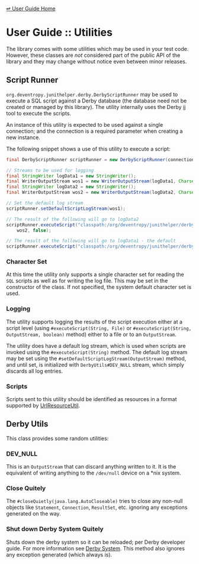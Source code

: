 <!--
Copyright 2016 JUnit Helper Contributors

Licensed under the Apache License, Version 2.0 (the "License");
you may not use this file except in compliance with the License.
You may obtain a copy of the License at

    http://www.apache.org/licenses/LICENSE-2.0

Unless required by applicable law or agreed to in writing, software
distributed under the License is distributed on an "AS IS" BASIS,
WITHOUT WARRANTIES OR CONDITIONS OF ANY KIND, either express or implied.
See the License for the specific language governing permissions and
limitations under the License.
-->

[&#x21ab; User Guide Home](./index.html)
# User Guide :: Utilities

The library comes with some utilities which may be used in your test code. However, these classes are *not* considered
part of the public API of the library and they may change without notice even between minor releases.

## <a name="script-runner"></a>Script Runner

`org.deventropy.junithelper.derby.DerbyScriptRunner` may be used to execute a SQL script against a Derby database (the
database need not be created or managed by this library). The utility internally uses the Derby 
[ij](http://db.apache.org/derby/docs/10.12/tools/ctoolsij34525.html) tool to execute the scripts.

An instance of this utility is expected to be used against a single connection; and the connection is a required parameter
when creating a new instance.

The following snippet shows a use of this utility to execute a script:

```java
final DerbyScriptRunner scriptRunner = new DerbyScriptRunner(connection);

// Streams to be used for logging
final StringWriter logData1 = new StringWriter();
final WriterOutputStream wos1 = new WriterOutputStream(logData1, Charset.defaultCharset());
final StringWriter logData2 = new StringWriter();
final WriterOutputStream wos2 = new WriterOutputStream(logData2, Charset.defaultCharset());

// Set the default log stream
scriptRunner.setDefaultScriptLogStream(wos1);

// The result of the following will go to logData2
scriptRunner.executeScript("classpath:/org/deventropy/junithelper/derby/memory/simple01/ddl.sql",
	wos2, false);

// The result of the following will go to logData1 - the default
scriptRunner.executeScript("classpath:/org/deventropy/junithelper/derby/memory/simple01/dml.sql");
```

### Character Set

At this time the utility only supports a single character set for reading the `SQL` scripts as well as for writing the
log file. This may be set in the constructor of the class. If not specified, the system default character set is used.

### Logging

The utility supports logging the results of the script execution either at a script level (using `#executeScript(String, File)`
or `#executeScript(String, OutputStream, boolean)` method) either to a file or to an `OutputStream`.

The utility does have a default log stream, which is used when scripts are invoked using the `#executeScript(String)`
method. The default log stream may be set using the `#setDefaultScriptLogStream(OutputStream)` method, and until set,
is initialized with `DerbyUtils#DEV_NULL` stream, which simply discards all log entries.

### Scripts

Scripts sent to this utility should be identified as resources in a format supported by
[UrlResourceUtil](../../../shared-utils/shared-utils-java/apidocs/org/deventropy/junithelper/utils?UrlResourceUtil.html).

## <a name="derby-utils"></a>Derby Utils

This class provides some random utilities:

### DEV_NULL

This is an `OutputStream` that can discard anything written to it. It is the equivalent of writing anything to the
`/dev/null` device on a *nix system.

### Close Quitely

The `#closeQuietly(java.lang.AutoCloseable)` tries to close any non-null objects like `Statement`, `Connection`,
`ResultSet`, etc. ignoring any exceptions generated on the way.

### Shut down Derby System Quitely

Shuts down the derby system so it can be reloaded; per Derby developer guide. For more information see
[Derby System](https://db.apache.org/derby/docs/10.12/devguide/tdevdvlp20349.html). This method also ignores any
exception generated (which always is).
